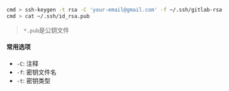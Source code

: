 ```bash
cmd > ssh-keygen -t rsa -C 'your-email@gmail.com' -f ~/.ssh/gitlab-rsa
cmd > cat ~/.ssh/id_rsa.pub
```

> `*.pub`是公钥文件

#### 常用选项

- `-C`: 注释
- `-f`: 密钥文件名
- `-t`: 密钥类型